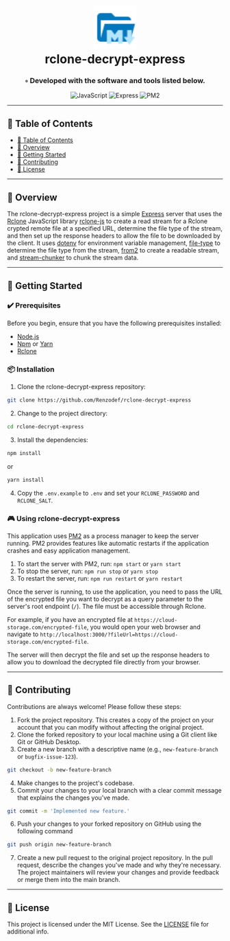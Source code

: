 
<div align="center">
<h1 align="center">
<img src="https://raw.githubusercontent.com/PKief/vscode-material-icon-theme/ec559a9f6bfd399b82bb44393651661b08aaf7ba/icons/folder-markdown-open.svg" width="100" />
<br>rclone-decrypt-express
</h1>
<h3>◦ Developed with the software and tools listed below.</h3>

<p align="center">
<img src="https://img.shields.io/badge/JavaScript-F7DF1E.svg?style&logo=JavaScript&logoColor=black" alt="JavaScript" />
<img src="https://img.shields.io/badge/Express-000000.svg?style&logo=Express&logoColor=white" alt="Express" />
<img src="https://img.shields.io/badge/PM2-2B037A.svg?style&logo=PM2&logoColor=white" alt="PM2" />
</p>
</div>

---

## 📒 Table of Contents
- [📒 Table of Contents](#-table-of-contents)
- [📍 Overview](#-overview)
- [🚀 Getting Started](#-getting-started)
- [🤝 Contributing](#-contributing)
- [📄 License](#-license)

---


## 📍 Overview

The rclone-decrypt-express project is a simple [Express](https://expressjs.com/) server that uses the [Rclone](https://rclone.org/) JavaScript library [rclone-js](https://www.npmjs.com/package/rclone) to create a read stream for a Rclone crypted remote file at a specified URL, determine the file type of the stream, and then set up the response headers to allow the file to be downloaded by the client. It uses [dotenv](https://www.npmjs.com/package/dotenv) for environment variable management, [file-type](https://www.npmjs.com/package/file-type) to determine the file type from the stream, [from2](https://www.npmjs.com/package/from2) to create a readable stream, and [stream-chunker](https://www.npmjs.com/package/stream-chunker) to chunk the stream data.

---

## 🚀 Getting Started

### ✔️ Prerequisites

Before you begin, ensure that you have the following prerequisites installed:
- [Node.js](https://nodejs.org/)
- [Npm](https://www.npmjs.com/) or [Yarn](https://yarnpkg.com/)
- [Rclone](https://rclone.org/)

### 📦 Installation

1. Clone the rclone-decrypt-express repository:
```sh
git clone https://github.com/Renzodef/rclone-decrypt-express
```

2. Change to the project directory:
```sh
cd rclone-decrypt-express
```

3. Install the dependencies:
```sh
npm install
```
or
```sh
yarn install
```

4. Copy the `.env.example` to `.env` and set your `RCLONE_PASSWORD` and `RCLONE_SALT`.

### 🎮 Using rclone-decrypt-express

This application uses [PM2](https://pm2.keymetrics.io/) as a process manager to keep the server running. PM2 provides features like automatic restarts if the application crashes and easy application management.

1. To start the server with PM2, run: `npm start` or `yarn start`
2. To stop the server, run: `npm run stop` or `yarn stop`
3. To restart the server, run: `npm run restart` or `yarn restart`

Once the server is running, to use the application, you need to pass the URL of the encrypted file you want to decrypt as a query parameter to the server's root endpoint (`/`). The file must be accessible through Rclone.

For example, if you have an encrypted file at `https://cloud-storage.com/encrypted-file`, you would open your web browser and navigate to `http://localhost:3000/?fileUrl=https://cloud-storage.com/encrypted-file`.

The server will then decrypt the file and set up the response headers to allow you to download the decrypted file directly from your browser. 

---

## 🤝 Contributing

Contributions are always welcome! Please follow these steps:
1. Fork the project repository. This creates a copy of the project on your account that you can modify without affecting the original project.
2. Clone the forked repository to your local machine using a Git client like Git or GitHub Desktop.
3. Create a new branch with a descriptive name (e.g., `new-feature-branch` or `bugfix-issue-123`).
```sh
git checkout -b new-feature-branch
```
4. Make changes to the project's codebase.
5. Commit your changes to your local branch with a clear commit message that explains the changes you've made.
```sh
git commit -m 'Implemented new feature.'
```
6. Push your changes to your forked repository on GitHub using the following command
```sh
git push origin new-feature-branch
```
7. Create a new pull request to the original project repository. In the pull request, describe the changes you've made and why they're necessary.
The project maintainers will review your changes and provide feedback or merge them into the main branch.

---

## 📄 License

This project is licensed under the MIT License. See the [LICENSE](https://github.com/Renzodef/rclone-decrypt-express/blob/main/LICENSE) file for additional info.
